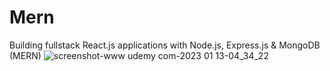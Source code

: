 # Mern
Building fullstack React.js applications with Node.js, Express.js & MongoDB (MERN)
![screenshot-www udemy com-2023 01 13-04_34_22](https://user-images.githubusercontent.com/49005530/212321691-bdccf138-f01b-4610-9075-4c30501c5f27.png)
